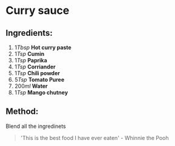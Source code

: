 # Curry sauce

## Ingredients:

1. 1*Tbsp* **Hot curry paste**
2. 1*Tsp* **Cumin**
3. 1*Tsp* **Paprika**
4. 1*Tsp* **Corriander**
5. 1*Tsp* **Chili powder**
6. 5*Tsp* **Tomato Puree**
7. 200*ml* **Water**
8. 1*Tsp* **Mango chutney**

## Method:

Blend all the ingredinets

> 'This is the best food I have ever eaten' - Whinnie the Pooh
